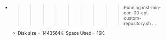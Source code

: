 * >>>>>>>>> Running inst-min-con-00-apt-custom-repository.sh ...
  * Disk size = 1443564K. Space Used = 16K.

